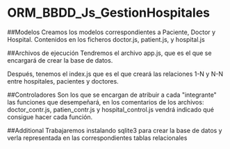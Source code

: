 # ORM_BBDD_Js_GestionHospitales

##Modelos
Creamos los modelos correspondientes a Paciente, Doctor y Hospital. Contenidos en los ficheros doctor.js, patient.js, y hospital.js

##Archivos de ejecución
Tendremos el archivo app.js, que es el que se encargará de crear la base de datos.

Después, tenemos el index.js que es el que creará las relaciones 1-N y N-N entre hospitales, pacientes y doctores.

##Controladores
Son los que se encargan de atribuir a cada "integrante" las funciones que desempeñará, en los comentarios de los archivos: doctor_contr.js, patien_contr.js y hospital_control.js vendrá indicado qué consigue hacer cada función.

##Additional
Trabajaremos instalando sqlite3 para crear la base de datos y verla representada en las correspondientes tablas relacionales
